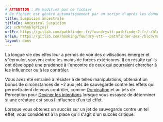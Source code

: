 ```yaml
---
# ATTENTION : Ne modifiez pas ce fichier
# Ce fichier est généré automatiquement par un script d'après les données du module Foundry VTT officiel et de sa traduction
title: Suspicion ancestrale
titleEn: Ancestral Suspicion
id: scNrNhnGTgPIzoj7
urlFr: https://gitlab.com/pathfinder-fr/foundryvtt-pathfinder2-fr/-/blob/master/data/feats/scNrNhnGTgPIzoj7.htm
urlEn: https://gitlab.com/hooking/foundry-vtt---pathfinder-2e/-/blob/master/packs/data/feats.db/ancestral-suspicion.json
layout: dons
---
```

La longue vie des elfes leur a permis de voir des civilisations émerger et s"écrouler, souvent entre les mains de forces extérieures. Il en résulte qu'ils ont développé une prudence à l'encontre de ceux qui pourraient chercher à les influencer ou à les contrôler.

Vous avez été entraîné à résister à de telles manipulations, obtenant un bonus de circonstances de +2 aux jets de sauvegarde contre les effets qui permettraient de vous contrôler, comme [Domination](../sorts/domination.html) et au jets de Perception pour [Deviner les intentions](../actions/deviner-les-intentions.html) lorsque vous essayez de déterminer si une créature est sous l'influence d'un tel effet.

Lorsque vous obtenez un succès sur un jet de sauvegarde contre un tel effet, vous considérez à la place qu'il s'agit d'un succès critique.
